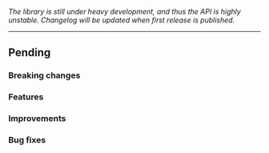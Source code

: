 *The library is still under heavy development, and thus the API is highly unstable.
Changelog will be updated when first release is published.*

---

## Pending

### Breaking changes

### Features


### Improvements


### Bug fixes


